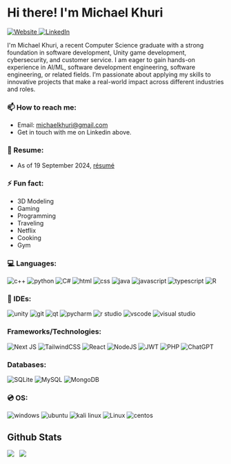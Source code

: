 # Hi there! I'm Michael Khuri

<a href=https://michaelkhuri.com/> ![Website](https://img.shields.io/badge/website-000000?style=for-the-badge&logo=About.me&logoColor=white) </a> <a href=https://www.linkedin.com/in/michael-khuri-761129204> ![LinkedIn](https://img.shields.io/badge/LinkedIn-0077B5?style=for-the-badge&logo=linkedin&logoColor=white) </a>

I'm Michael Khuri, a recent Computer Science graduate with a strong foundation in software development, Unity game development, cybersecurity, and customer service. I am eager to gain hands-on experience in AI/ML, software development engineering, software engineering, or related fields. I’m passionate about applying my skills to innovative projects that make a real-world impact across different industries and roles.

### 📫 How to reach me:
- Email: michaelkhuri@gmail.com
- Get in touch with me on Linkedin above. 

### 📜 Resume:
- As of 19 September 2024, <a href="https://github.com/Savant-sys/resume/blob/main/Michael_Khuri_Resume.pdf">résumé</a>

### ⚡ Fun fact:
- 3D Modeling
- Gaming
- Programming
- Traveling
- Netflix
- Cooking
- Gym

### 💻 Languages:
<a>![c++](https://img.shields.io/badge/C%2B%2B-00599C?style=for-the-badge&logo=c%2B%2B&logoColor=white) ![python](https://img.shields.io/badge/Python-FFD43B?style=for-the-badge&logo=python&logoColor=blue) ![C#](https://img.shields.io/badge/C%23-239120?style=for-the-badge&logo=c-sharp&logoColor=white) ![html](https://img.shields.io/badge/HTML5-E34F26?style=for-the-badge&logo=html5&logoColor=white) ![css](https://img.shields.io/badge/CSS3-1572B6?style=for-the-badge&logo=css3&logoColor=white) ![java](https://img.shields.io/badge/java-%23ED8B00.svg?style=for-the-badge&logo=java&logoColor=white) ![javascript](https://img.shields.io/badge/JavaScript-323330?style=for-the-badge&logo=javascript&logoColor=F7DF1E) ![typescript](https://img.shields.io/badge/TypeScript-007ACC?style=for-the-badge&logo=typescript&logoColor=white) ![R](https://img.shields.io/badge/r-%23276DC3.svg?style=for-the-badge&logo=r&logoColor=white)</a>

### 👾 IDEs:
<a>![unity](https://img.shields.io/badge/Unity-100000?style=for-the-badge&logo=unity&logoColor=white) ![git](https://img.shields.io/badge/GIT-E44C30?style=for-the-badge&logo=git&logoColor=white) ![qt](https://img.shields.io/badge/Qt-41CD52?style=for-the-badge&logo=qt&logoColor=white) ![pycharm](https://img.shields.io/badge/PyCharm-000000.svg?&style=for-the-badge&logo=PyCharm&logoColor=white) ![r studio](https://img.shields.io/badge/RStudio-75AADB?style=for-the-badge&logo=RStudio&logoColor=white) ![vscode](https://img.shields.io/badge/VSCode-0078D4?style=for-the-badge&logo=visual%20studio%20code&logoColor=white) ![visual studio](https://img.shields.io/badge/Visual_Studio-5C2D91?style=for-the-badge&logo=visual%20studio&logoColor=white)</a>

### Frameworks/Technologies:
<a> ![Next JS](https://img.shields.io/badge/Next-black?style=for-the-badge&logo=next.js&logoColor=white) ![TailwindCSS](https://img.shields.io/badge/tailwindcss-%2338B2AC.svg?style=for-the-badge&logo=tailwind-css&logoColor=white) ![React](https://img.shields.io/badge/react-%2320232a.svg?style=for-the-badge&logo=react&logoColor=%2361DAFB) ![NodeJS](https://img.shields.io/badge/node.js-6DA55F?style=for-the-badge&logo=node.js&logoColor=white) ![JWT](https://img.shields.io/badge/JWT-black?style=for-the-badge&logo=JSON%20web%20tokens) ![PHP](https://img.shields.io/badge/php-%23777BB4.svg?style=for-the-badge&logo=php&logoColor=white) ![ChatGPT](https://img.shields.io/badge/chatGPT-74aa9c?style=for-the-badge&logo=openai&logoColor=white) </a>

### Databases:
<a> ![SQLite](https://img.shields.io/badge/sqlite-%2307405e.svg?style=for-the-badge&logo=sqlite&logoColor=white) ![MySQL](https://img.shields.io/badge/mysql-4479A1.svg?style=for-the-badge&logo=mysql&logoColor=white) ![MongoDB](https://img.shields.io/badge/MongoDB-%234ea94b.svg?style=for-the-badge&logo=mongodb&logoColor=white) </a>

### 💿 OS:
<a>![windows](https://img.shields.io/badge/Windows-0078D6?style=for-the-badge&logo=windows&logoColor=white) ![ubuntu](https://img.shields.io/badge/Ubuntu-E95420?style=for-the-badge&logo=ubuntu&logoColor=white) ![kali linux](https://img.shields.io/badge/Kali_Linux-557C94?style=for-the-badge&logo=kali-linux&logoColor=white) ![Linux](https://img.shields.io/badge/Linux-FCC624?style=for-the-badge&logo=linux&logoColor=black) ![centos](https://img.shields.io/badge/Cent%20OS-262577?style=for-the-badge&logo=CentOS&logoColor=white)</a>

## Github Stats
<img src="https://github-readme-stats.vercel.app/api?username=savant-sys&theme=tokyonight&show_icons=true&count_private=true"> &nbsp;
<img src="https://github-readme-stats.vercel.app/api/top-langs/?username=savant-sys&theme=tokyonight&layout=compact&langs_count=6">
